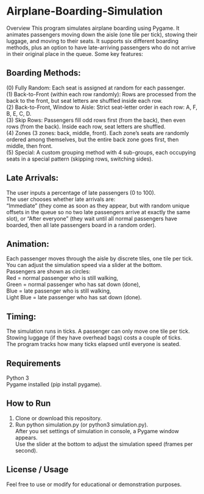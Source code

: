 # Airplane-Boarding-Simulation

Overview
This program simulates airplane boarding using Pygame. It animates passengers moving down the aisle (one tile per tick), stowing their luggage, and moving to their seats. It supports six different boarding methods, plus an option to have late-arriving passengers who do not arrive in their original place in the queue. Some key features:

## Boarding Methods:
(0) Fully Random: Each seat is assigned at random for each passenger.  
(1) Back-to-Front (within each row randomly): Rows are processed from the back to the front, but seat letters are shuffled inside each row.  
(2) Back-to-Front, Window to Aisle: Strict seat-letter order in each row: A, F, B, E, C, D.  
(3) Skip Rows: Passengers fill odd rows first (from the back), then even rows (from the back). Inside each row, seat letters are shuffled.  
(4) Zones (3 zones: back, middle, front). Each zone’s seats are randomly ordered among themselves, but the entire back zone goes first, then middle, then front.  
(5) Special: A custom grouping method with 4 sub-groups, each occupying seats in a special pattern (skipping rows, switching sides).  

## Late Arrivals:
The user inputs a percentage of late passengers (0 to 100).  
The user chooses whether late arrivals are:  
“Immediate” (they come as soon as they appear, but with random unique offsets in the queue so no two late passengers arrive at exactly the same slot), or
“After everyone” (they wait until all normal passengers have boarded, then all late passengers board in a random order).  

## Animation:
Each passenger moves through the aisle by discrete tiles, one tile per tick.
You can adjust the simulation speed via a slider at the bottom.  
Passengers are shown as circles:  
Red = normal passenger who is still walking,  
Green = normal passenger who has sat down (done),  
Blue = late passenger who is still walking,  
Light Blue = late passenger who has sat down (done).  

## Timing:
The simulation runs in ticks. A passenger can only move one tile per tick.  
Stowing luggage (if they have overhead bags) costs a couple of ticks.  
The program tracks how many ticks elapsed until everyone is seated.  

## Requirements
Python 3  
Pygame installed (pip install pygame).  

## How to Run
1. Clone or download this repository.  
2. Run python simulation.py (or python3 simulation.py).  
After you set settings of simulation in console, a Pygame window appears.  
Use the slider at the bottom to adjust the simulation speed (frames per second).  

## License / Usage
Feel free to use or modify for educational or demonstration purposes.  
